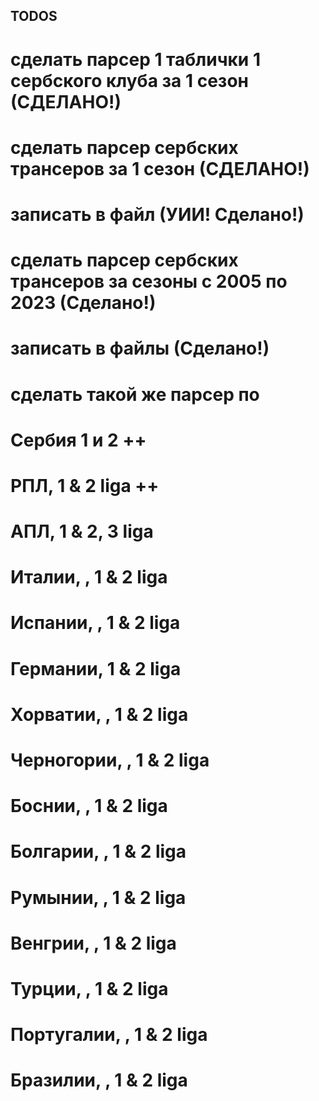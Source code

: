 ## TODOS

# сделать парсер 1 таблички 1 сербского клуба за 1 сезон (СДЕЛАНО!)
# сделать парсер сербских трансеров за 1 сезон (СДЕЛАНО!)
# записать в файл (УИИ! Сделано!)
# сделать парсер сербских трансеров за сезоны с 2005 по 2023 (Сделано!)
# записать в файлы (Сделано!)

# сделать такой же парсер по 
# Сербия 1 и 2  ++
# РПЛ, 1 & 2 liga ++
# АПЛ, 1 & 2, 3 liga 
# Италии, , 1 & 2 liga
# Испании, , 1 & 2 liga
# Германии, 1 & 2 liga
# Хорватии, , 1 & 2 liga
# Черногории, , 1 & 2 liga
# Боснии, , 1 & 2 liga
# Болгарии, , 1 & 2 liga
# Румынии, , 1 & 2 liga
# Венгрии, , 1 & 2 liga
# Турции, , 1 & 2 liga
# Португалии, , 1 & 2 liga
# Бразилии, , 1 & 2 liga